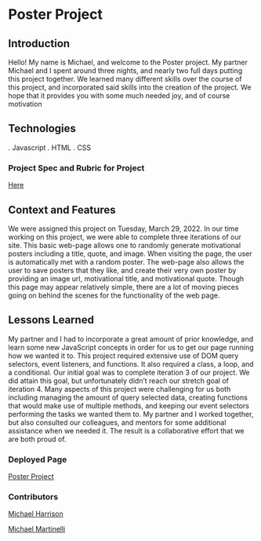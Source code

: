 # Poster Project

## Introduction

Hello! My name is Michael, and welcome to the Poster project. My partner Michael and I spent around three nights, and nearly two full days putting this project together. We learned many different skills over the course of this project, and incorporated said skills into the creation of the project. We hope that it provides you with some much needed joy, and of course motivation

## Technologies

. Javascript
. HTML
. CSS

### Project Spec and Rubric for Project

[Here](https://frontend.turing.io/projects/module-1/hang-in-there.html)

## Context and Features

We were assigned this project on Tuesday, March 29, 2022. In our time working on this project, we were able  to complete three iterations of our site. This basic web-page allows one to randomly generate motivational posters including a title, quote, and image. When visiting the page, the user is automatically met with a random poster. The web-page also allows the user to save posters that they like, and create their very own poster by providing an image url, motivational title, and motivational quote. Though this page may appear relatively simple, there are a lot of moving pieces going on behind the scenes for the functionality of the web page.

## Lessons Learned

My partner and I had to incorporate a great amount of prior knowledge, and learn some new JavaScript concepts in order for us to get our page running how we wanted it to. This project required extensive use of DOM query selectors, event listeners, and functions. It also required a class, a loop, and a conditional. Our initial goal was to complete iteration 3 of our project. We did attain this goal, but unfortunately didn’t reach our stretch goal of iteration 4. Many aspects of this project were challenging for us both including managing the amount of query selected data, creating functions that would make use of multiple methods, and keeping our event selectors performing the tasks we wanted them to. My partner and I worked together, but also consulted our colleagues, and mentors for some additional assistance when we needed it. The result is a collaborative effort that we are both proud of.

### Deployed Page
[Poster Project](https://mikeharrison57.github.io/poster-project/)

### Contributors

[Michael Harrison](https://github.com/mikeharrison57)

[Michael Martinelli](https://github.com/mmartinelli22)
